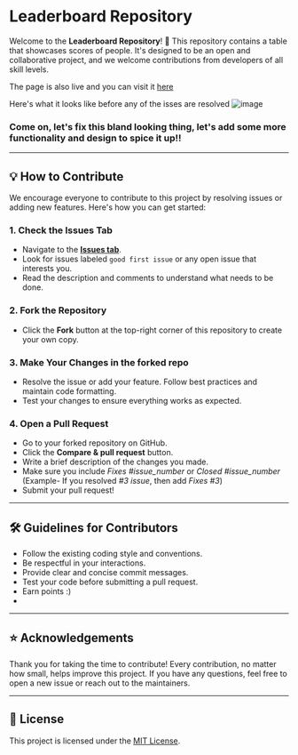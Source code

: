 # Leaderboard Repository

Welcome to the **Leaderboard Repository**! 🚀 This repository contains a table that showcases scores of people. It's designed to be an open and collaborative project, and we welcome contributions from developers of all skill levels.

The page is also live and you can visit it [here](https://leaderboard-winterofcode.vercel.app/)

Here's what it looks like before any of the isses are resolved
![image](https://github.com/user-attachments/assets/13262ea1-a9f6-4951-81ad-94da7f318d03)


### Come on, let's fix this bland looking thing, let's add some more functionality and design to spice it up!!

---

## 💡 How to Contribute

We encourage everyone to contribute to this project by resolving issues or adding new features. Here's how you can get started:

### 1. Check the Issues Tab
   - Navigate to the [**Issues tab**](../../issues).
   - Look for issues labeled `good first issue` or any open issue that interests you.
   - Read the description and comments to understand what needs to be done.

### 2. Fork the Repository
   - Click the **Fork** button at the top-right corner of this repository to create your own copy.


### 3. Make Your Changes in the forked repo
   - Resolve the issue or add your feature. Follow best practices and maintain code formatting.
   - Test your changes to ensure everything works as expected.

### 4. Open a Pull Request
   - Go to your forked repository on GitHub.
   - Click the **Compare & pull request** button.
   - Write a brief description of the changes you made.
   - Make sure you include *Fixes #issue_number* or *Closed #issue_number* (Example- If you resolved *#3 issue*, then add *Fixes #3*) 
   - Submit your pull request!

---

## 🛠 Guidelines for Contributors
- Follow the existing coding style and conventions.
- Be respectful in your interactions.
- Provide clear and concise commit messages.
- Test your code before submitting a pull request.
- Earn points :)
- 
---

## ⭐ Acknowledgements
Thank you for taking the time to contribute! Every contribution, no matter how small, helps improve this project. If you have any questions, feel free to open a new issue or reach out to the maintainers.

---

## 📜 License
This project is licensed under the [MIT License](LICENSE).
